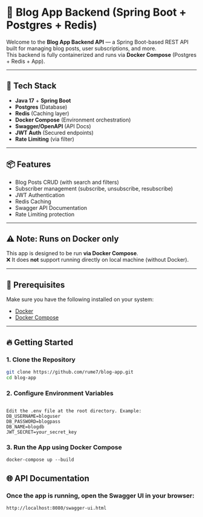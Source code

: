 # 📝 Blog App Backend (Spring Boot + Postgres + Redis)

Welcome to the **Blog App Backend API** — a Spring Boot-based REST API built for managing blog posts, user
subscriptions, and more.  
This backend is fully containerized and runs via **Docker Compose** (Postgres + Redis + App).

---

## 🚀 Tech Stack

- **Java 17** + **Spring Boot**
- **Postgres** (Database)
- **Redis** (Caching layer)
- **Docker Compose** (Environment orchestration)
- **Swagger/OpenAPI** (API Docs)
- **JWT Auth** (Secured endpoints)
- **Rate Limiting** (via filter)

---

## 📦 Features

- Blog Posts CRUD (with search and filters)
- Subscriber management (subscribe, unsubscribe, resubscribe)
- JWT Authentication
- Redis Caching
- Swagger API Documentation
- Rate Limiting protection

---

## ⚠️ Note: Runs on Docker only

This app is designed to be run **via Docker Compose**.  
❌ It does **not** support running directly on local machine (without Docker).

---

## 🐳 Prerequisites

Make sure you have the following installed on your system:

- [Docker](https://docs.docker.com/get-docker/)
- [Docker Compose](https://docs.docker.com/compose/)

---

## 🔥 Getting Started

### 1. Clone the Repository

```bash
git clone https://github.com/rume7/blog-app.git
cd blog-app

```

### 2. Configure Environment Variables

```

Edit the .env file at the root directory. Example:
DB_USERNAME=bloguser
DB_PASSWORD=blogpass
DB_NAME=blogdb
JWT_SECRET=your_secret_key

```

### 3. Run the App using Docker Compose

```
docker-compose up --build

```

## 🌐 API Documentation

### Once the app is running, open the Swagger UI in your browser:

````
http://localhost:8080/swagger-ui.html
